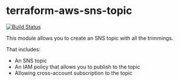 # terraform-aws-sns-topic

[![Build Status](https://travis-ci.org/wellcomecollection/terraform-aws-sns-topic.svg?branch=master)](https://travis-ci.org/wellcomecollection/terraform-aws-sns-topic)

This module allows you to create an SNS topic with all the trimmings.

That includes:

*   An SNS topic
*   An IAM policy that allows you to publish to the topic
*   Allowing cross-account subscription to the topic
